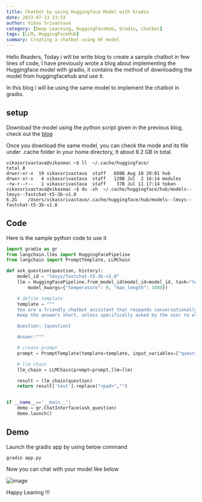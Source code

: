 ```yaml
---
title: Chatbot by using Huggingface Model with Gradio
date: 2023-07-13 23:33
author: Vikas Srivastava
category: [Deep Learning, HuggingFaceHub, Gradio, chatbot]
tags: [LLM, HuggingFaceHub]
summary: Creating a chatbot using HF model
---
```


Hello Readers, Today i will be write blog to create a sample chatbot in few lines of code, I have previously wrote a blog about implementing the Huggingface model with gradio, it contains the method of downloading the model from huggingfacehub and use it.

In this blog i will be using the same model to implement the chatbot in gradio.

## setup
Download the model using the python script given in the previous blog, check out the [blog](https://www.vikassri.com/posts/HuggingFace-Gradio/)

Once you download the same model, you can check the mode and its file under .cache folder in your home directory, It about 6.2 GB in total.

```shell
vikassrivastava@vikasmac ~$ ll  ~/.cache/huggingface/                                                                                                                                         
total 8
drwxr-xr-x  19 vikassrivastava  staff   608B Aug 10 20:01 hub
drwxr-xr-x   4 vikassrivastava  staff   128B Jul  2 16:14 modules
-rw-r--r--   1 vikassrivastava  staff    37B Jul 11 17:14 token
vikassrivastava@vikasmac ~$ du -sh  ~/.cache/huggingface/hub/models--lmsys--fastchat-t5-3b-v1.0                                                                                               
6.2G    /Users/vikassrivastava/.cache/huggingface/hub/models--lmsys--fastchat-t5-3b-v1.0                    
```
## Code
Here is the sample python code to use it 

```python
import gradio as gr
from langchain.llms import HuggingFacePipeline
from langchain import PromptTemplate, LLMChain

def ask_question(question, history):
    model_id = "lmsys/fastchat-t5-3b-v1.0"
    llm = HuggingFacePipeline.from_model_id(model_id=model_id, task="text2text-generation",
        model_kwargs={"temperature": 0, "max_length": 1000})

    # define template 
    template = """
    You are a friendly chatbot assistant that responds conversationally to users' questions.
    Keep the answers short, unless specifically asked by the user to elaborate on something.

    Question: {question}

    Answer:"""

    # create prompt
    prompt = PromptTemplate(template=template, input_variables=["question"])

    # llm chain
    llm_chain = LLMChain(prompt=prompt,llm=llm)

    result = llm_chain(question)
    return result['text'].replace("<pad>","")


if __name__=='__main__':
    demo = gr.ChatInterface(ask_question)
    demo.launch()
```

## Demo

Launch the gradio app by using below command
```shell
gradio app.py
```
Now you can chat with your model like below

![image](../../resource/others/chat.jpeg)

Happy Leaning !!!